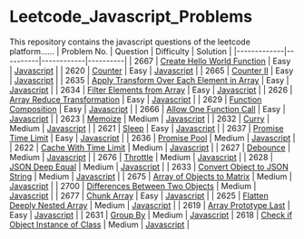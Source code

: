 # Leetcode_Javascript_Problems
This repository contains the javascript questions of the leetcode platform......
| Problem No. | Question | Difficulty | Solution |
|-------------|----------|------------|----------|
| 2667 | [Create Hello World Function](https://leetcode.com/problems/create-hello-world-function/) | Easy | [Javascript](./Javascript/Create_Hello_World_Function.js) |
| 2620 | [Counter](https://leetcode.com/problems/counter/) | Easy | [Javascript](./Javascript/Counter.js) |
| 2665 | [Counter II](https://leetcode.com/problems/counter-ii/) | Easy | [Javascript](./Javascript/Counter_II.js) |
| 2635 | [Apply Transform Over Each Element in Array](https://leetcode.com/problems/apply-transform-over-each-element-in-array/) | Easy | [Javascript](./Javascript/Apply_Transform_Over_Each_Element_in_Array.js) |
| 2634 | [Filter Elements from Array](https://leetcode.com/problems/filter-elements-from-array/) | Easy | [Javascript](./Javascript/Filter_Elements_from_Array.js) |
| 2626 | [Array Reduce Transformation](https://leetcode.com/problems/array-reduce-transformation/) | Easy | [Javascript](./Javascript/Array_Reduce_Transformation.js) |
| 2629 | [Function Composition](https://leetcode.com/problems/function-composition/) | Easy | [Javascript](./Javascript/Function_Composition.js) |
| 2666 | [Allow One Function Call](https://leetcode.com/problems/allow-one-function-call/) | Easy | [Javascript](./Javascript/Allow_One_Function_Call.js) |
| 2623 | [Memoize](https://leetcode.com/problems/memoize/) | Medium | [Javascript](./Javascript/Memoize.js) |
| 2632 | [Curry](https://leetcode.com/problems/curry/) | Medium | [Javascript](./Javascript/Curry.js) |
| 2621 | [Sleep](https://leetcode.com/problems/sleep/) | Easy | [Javascript](./Javascript/Sleep.js) |
| 2637 | [Promise Time Limit](https://leetcode.com/problems/promise-time-limit/) | Easy | [Javascript](./Javascript/Promise_Time_Limit.js) | 
| 2636 | [Promise Pool](https://leetcode.com/problems/promise-pool/) | Medium | [Javascript](./Javascript/Promise_Pool.js) |
| 2622 | [Cache With Time Limit](https://leetcode.com/problems/cache-with-time-limit/) | Medium | [Javascript](./Javascript/Cache_With_Time_Limit.js) |
| 2627 | [Debounce](https://leetcode.com/problems/debounce/) | Medium | [Javascript](./Javascript/Debounce.js) |
| 2676 | [Throttle](https://leetcode.com/problems/throttle/) | Medium | [Javascript](./Javascript/Throttle.js) |
| 2628 | [JSON Deep Equal](https://leetcode.com/problems/json-deep-equal/) | Medium | [Javascript](./Javascript/JSON_Deep_Equal.js) | 
| 2633 | [Convert Object to JSON String](https://leetcode.com/problems/convert-object-to-json-string/) | Medium | [Javascript](./Javascript/Convert_Object_to_JSON_String.js) |
| 2675 | [Array of Objects to Matrix](https://leetcode.com/problems/array-of-objects-to-matrix/) | Medium | [Javascript](./Javascript/Array_of_Objects_to_Matrix.js) |
| 2700 | [Differences Between Two Objects](https://leetcode.com/problems/differences-between-two-objects/) | Medium | [Javascript](./Javascript/Differences_Between_Two_Objects.js) |
| 2677 | [Chunk Array](https://leetcode.com/problems/chunk-array/) | Easy | [Javascript](./Javascript/Chunk_Array.js) | 
| 2625 | [Flatten Deeply Nested Array](https://leetcode.com/problems/flatten-deeply-nested-array/) | Medium | [Javascript](./Javascript/Flatten_Deeply_Nested_Array.js) |
| 2619 | [Array Prototype Last](https://leetcode.com/problems/array-prototype-last/) | Easy | [Javascript](./Javascript/Array_Prototype_Last.js) |
| 2631 | [Group By](https://leetcode.com/problems/group-by/) | Medium | [Javascript](./Javascript/Group_By.js)
| 2618 | [Check if Object Instance of Class](https://leetcode.com/problems/check-if-object-instance-of-class/) | Medium | [Javascript](./Javascript/Check_if_Object_Instance_of_Class.js) |
